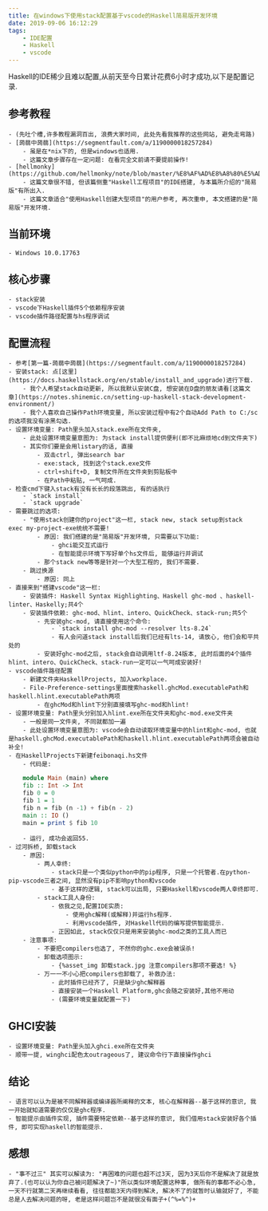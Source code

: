 ```yaml
---
title: 在windows下使用stack配置基于vscode的Haskell简易版开发环境
date: 2019-09-06 16:12:29
tags:
    - IDE配置
    - Haskell
    - vscode
---
```

Haskell的IDE稀少且难以配置,从前天至今日累计花费6小时才成功,以下是配置记录. 

## 参考教程
    - (先吐个槽,许多教程漏洞百出, 浪费大家时间, 此处先看我推荐的这些网站, 避免走弯路)
    - [蒟蒻中蒟蒻](https://segmentfault.com/a/1190000018257284)
        - 虽是在*nix下的, 但是windows也适用.
        - 这篇文章步骤存在一定问题: 在看完全文前请不要提前操作!
    - [hellmonky](https://github.com/hellmonky/note/blob/master/%E8%AF%AD%E8%A8%80%E5%AD%A6%E4%B9%A0%E8%AE%B0%E5%BD%95/%E5%85%B3%E4%BA%8Evscode%E6%90%AD%E5%BB%BAh%E7%8E%AF%E5%A2%83%E7%9A%84%E8%BF%87%E7%A8%8B.md)
        - 这篇文章很不错, 但该篇侧重"Haskell工程项目"的IDE搭建, 与本篇所介绍的"简易版"有所出入.
        - 这篇文章适合"使用Haskell创建大型项目"的用户参考, 再次重申, 本文搭建的是"简易版"开发环境.
## 当前环境
    - Windows 10.0.17763
## 核心步骤
    - stack安装
    - vscode下Haskell插件5个依赖程序安装
    - vscode插件路径配置与hs程序调试

## 配置流程
    - 参考[第一篇-蒟蒻中蒟蒻](https://segmentfault.com/a/1190000018257284)
    - 安装stack: 点[这里](https://docs.haskellstack.org/en/stable/install_and_upgrade)进行下载.
        - 我个人希望stack自动更新, 所以我默认安装C盘, 想安装在D盘的朋友请看[这篇文章](https://notes.shinemic.cn/setting-up-haskell-stack-development-environment/)
        - 我个人喜欢自己操作Path环境变量, 所以安装过程中有2个自动Add Path to C:/sc的选项我没有涂黑勾选.
    - 设置环境变量: Path里头加入stack.exe所在文件夹, 
        - 此处设置环境变量意图为: 为stack install提供便利(即不比麻烦地cd到文件夹下)
        - 其实你们要是会用listary的话, 直接
            - 双击ctrl, 弹出search bar
            - exe:stack, 找到这个stack.exe文件
            - ctrl+shift+D, 复制文件所在文件夹到剪贴板中
            - 在Path中粘贴, 一气呵成.
    - 检查cmd下键入stack有没有长长的段落跳出, 有的话执行
        - `stack install`
        - `stack upgrade`
    - 需要跳过的选项:
        - "使用stack创建你的project"这一栏, stack new, stack setup到stack exec my-project-exe统统不需要!
            - 原因: 我们搭建的是"简易版"开发环境, 只需要以下功能:
                - ghci能交互式运行
                - 在智能提示环境下写好单个hs文件后, 能够运行并调试
            - 那个stack new等等是针对一个大型工程的, 我们不需要.
        - 跳过换源
            - 原因: 同上
    - 直接来到"搭建vscode"这一栏:
        - 安装插件: Haskell Syntax Highlighting、Haskell ghc-mod 、haskell-linter、Haskelly;共4个
        - 安装插件依赖: ghc-mod、hlint、intero、QuickCheck、stack-run;共5个
            - 先安装ghc-mod, 请直接使用这个命令:
                - `stack install ghc-mod --resolver lts-8.24`
                - 有人会问道stack install后我们已经有lts-14, 请放心, 他们会和平共处的
            - 安装好ghc-mod之后, stack会自动调用ltf-8.24版本, 此时后面的4个插件hlint、intero、QuickCheck、stack-run一定可以一气呵成安装好!
    - vscode插件路径配置
        - 新建文件夹HaskellProjects, 加入workplace.
        - File-Preference-settings里面搜索haskell.ghcMod.executablePath和haskell.hlint.executablePath两项
            - 在ghcMod和hlint下分别直接填写ghc-mod和hlint!
    - 设置环境变量: Path里头分别加入hlint.exe所在文件夹和ghc-mod.exe文件夹
        - 一般是同一文件夹, 不同就都加一遍
        - 此处设置环境变量意图为: vscode会自动读取环境变量中的hlint和ghc-mod, 也就是haskell.ghcMod.executablePath和haskell.hlint.executablePath两项会被自动补全!
    - 在HaskellProjects下新建feibonaqi.hs文件
        - 代码是:
```haskell
    module Main (main) where
    fib :: Int -> Int
    fib 0 = 0
    fib 1 = 1
    fib n = fib (n -1) + fib(n - 2)
    main :: IO ()
    main = print $ fib 10
``` 
        - 运行, 成功会返回55.
    - 过河拆桥, 卸载stack
        - 原因: 
            - 两人幸终: 
                - stack只是一个类似python中的pip程序, 只是一个托管者.在python-pip-vscode三者之间, 显然没有pip不影响python和vscode
                - 基于这样的逻辑, stack可以出局, 只要Haskell和vscode两人幸终即可.
            - stack工具人身份:
                - 依我之见,配置IDE实质:
                    - 使用ghc解释(或解释)并运行hs程序.
                    - 利用vscode插件, 对Haskell代码的编写提供智能提示.
                - 正因如此, stack仅仅只是用来安装ghc-mod之类的工具人而已
        - 注意事项:
            - 不要把compilers也选了, 不然你的ghc.exe会被误杀!
            - 卸载选项图示:
                - {%asset_img 卸载stack.jpg 注意compilers那项不要选! %}
            - 万一一不小心把compilers也卸载了, 补救办法:
                - 此时插件已经齐了, 只是缺少ghc解释器
                - 直接安装一个Haskell Platform,ghc会随之安装好,其他不用动
                - (需要环境变量就配置一下)

## GHCI安装
    - 设置环境变量: Path里头加入ghci.exe所在文件夹
    - 顺带一提, winghci配色太outrageous了, 建议命令行下直接操作ghci
## 结论
    - 语言可以认为是被不同解释器或编译器所阐释的文本, 核心在解释器--基于这样的意识, 我一开始就知道需要的仅仅是ghc程序.
    - 智能提示由插件实现, 插件需要特定依赖--基于这样的意识, 我们借用stack安装好各个插件, 即可实现haskell的智能提示.
## 感想
    - "事不过三" 其实可以解读为: "再困难的问题也超不过3天, 因为3天后你不是解决了就是放弃了.(也可以认为你自己被问题解决了~)"所以类似环境配置这种事, 做所有的事都不必心急, 一天不行就第二天再继续看看, 往往都能3天内得到解决, 解决不了的就暂时认输就好了, 不能总是人去解决问题的呀, 老是这样问题岂不是就很没有面子+(^%=%^)+

